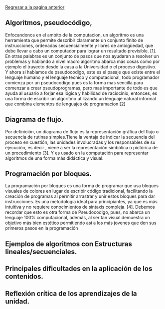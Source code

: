 [Regresar a la pagina anterior](unidad1.md)

## Algoritmos, pseudocódigo,
Enfocandonos en el ambito de la computacion, un algoritmo es  una herramienta que permite describir claramente un conjunto finito de instrucciones, ordenadas secuencialmente y libres de ambigüedad, que debe llevar a cabo un computador para lograr un resultado previsible. [1]. En otras palabras es un conjunto de pasos que nos ayudaran a resolver un problemas y hablando a nivel macro algoritmo abarca más cosas como por ejemplo el trayecto desde la casa a la Universidad o el proceso digestivo.  
Y ahora si hablamos de pseudocodigo, este es el pasaje que existe entre el lenguaje humano y el lenguaje tecnico y computacional, todo programador comienza por un pseudocodigo pues es la forma mas sencilla para comenzar a crear pseudoprogramas, pero mas importante de todo es que ayuda al usuario a forjar esa lógica y habilidad de raciocinio, entonces, es una forma de escribir un algoritmo utilizando un lenguaje natural informal que combina elementos de lenguajes de programacion [2]

## Diagrama de flujo.
Por definición, un diagrama de flujo es la representación gráfica del flujo o secuencia de rutinas simples.Tiene la ventaja de indicar la secuencia del proceso en cuestión, las unidades involucradas y los responsables de su ejecución, es decir , viene a ser la representación simbólica o pictórica de un procedimiento [3]. Y es usado en la computación para representar algoritmos de una forma más didáctica y visual.

## Programación por bloques.
La programación por bloques es una forma de programar que usa bloques visuales de colores en lugar de escribir código tradicional, facilitando la creación de programas al permitir arrastrar y unir estos bloques para dar instrucciones. Es una metodología ideal para principiantes, ya que es más intuitiva y no requiere conocimientos de sintaxis compleja. [4]. Debemos recordar que esto es otra forma de Pseudocodigo, pues, no abarca un lenguaje 100% computacional, además, al ser tan visual demuestra un objetivo más bien estético permitiendo asi a los más jovenes que den sus primeros pasos en la programación

## Ejemplos de algoritmos con Estructuras lineales/secuenciales.
## Principales dificultades en la aplicación de los contenidos.
## Reflexión crítica de los aprendizajes de la unidad.
